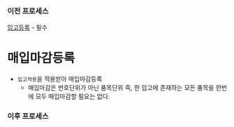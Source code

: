 ### 이전 프로세스

[입고등록](./입고등록#입고등록) - 필수

# 매입마감등록

- `입고적용`을 적용받아 매입마감등록
  - 매입마감은 번호단위가 아닌 품목단위 즉, 한 입고에 존재하는 모든 품목을 한번에 모두 매입마감할 필요는 없다.

### 이후 프로세스

